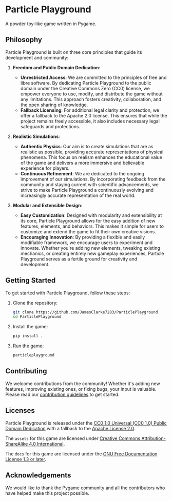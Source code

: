 # Particle Playground
A powder toy-like game written in Pygame.

## Philosophy

Particle Playground is built on three core principles that guide its development and community:

1. **Freedom and Public Domain Dedication**:
   - **Unrestricted Access**: We are committed to the principles of free and libre software. By dedicating Particle Playground to the public domain under the Creative Commons Zero (CC0) license, we empower everyone to use, modify, and distribute the game without any limitations. This approach fosters creativity, collaboration, and the open sharing of knowledge.
   - **Fallback Licensing**: For additional legal clarity and protection, we offer a fallback to the Apache 2.0 license. This ensures that while the project remains freely accessible, it also includes necessary legal safeguards and protections.

2. **Realistic Simulations**:
   - **Authentic Physics**: Our aim is to create simulations that are as realistic as possible, providing accurate representations of physical phenomena. This focus on realism enhances the educational value of the game and delivers a more immersive and believable experience for players.
   - **Continuous Refinement**: We are dedicated to the ongoing improvement of our simulations. By incorporating feedback from the community and staying current with scientific advancements, we strive to make Particle Playground a continuously evolving and increasingly accurate representation of the real world.

3. **Modular and Extensible Design**:
   - **Easy Customization**: Designed with modularity and extensibility at its core, Particle Playground allows for the easy addition of new features, elements, and behaviors. This makes it simple for users to customize and extend the game to fit their own creative visions.
   - **Encouraging Innovation**: By providing a flexible and easily modifiable framework, we encourage users to experiment and innovate. Whether you're adding new elements, tweaking existing mechanics, or creating entirely new gameplay experiences, Particle Playground serves as a fertile ground for creativity and development.

## Getting Started
To get started with Particle Playground, follow these steps:

1. Clone the repository:
   ```bash
   git clone https://github.com/JamesClarke7283/ParticlePlayground
   cd ParticlePlayground
   ```

2. Install the game:
   ```bash
   pip install .
   ```

3. Run the game:
   ```bash
   particleplayground
   ```

## Contributing
We welcome contributions from the community! Whether it's adding new features, improving existing ones, or fixing bugs, your input is valuable. Please read our [contribution guidelines](CONTRIBUTING.md) to get started.

## Licenses
Particle Playground is released under the [CC0 1.0 Universal (CC0 1.0) Public Domain Dedication](LICENSE) with a fallback to the [Apache License 2.0](LICENSE).

The `assets` for this game are licensed under [Creative Commons Attribution-ShareAlike 4.0 International](assets/LICENSE).

The `docs` for this game are licensed under the [GNU Free Documentation License 1.3 or later](docs/LICENSE.md).

## Acknowledgements
We would like to thank the Pygame community and all the contributors who have helped make this project possible.
